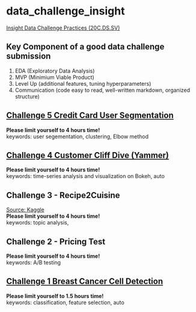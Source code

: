 # data_challenge_insight
[Insight Data Challenge Practices (20C.DS.SV)](https://github.com/Insight-DS-West)  

## Key Component of a good data challenge submission
1. EDA  (Exploratory Data Analysis)  
2. MVP (Minimium Viable Product)  
3. Level Up (additional features, tuning hyperparameters)   
4. Communication (code easy to read, well-written markdown, organized structure)

## [Challenge 5 Credit Card User Segmentation](https://github.com/er1czz/data_challenge_insight/blob/main/5_CreditCard_userSegmentation.ipynb)
**Please limit yourself to 4 hours time!**  
keywords: user segementation, clustering, Elbow method

## [Challenge 4 Customer Cliff Dive (Yammer)](https://er1czz.github.io/data_challenge_insight/4_CustomerCliffDive.html)
**Please limit yourself to 4 hours time!**  
keywords: time-series analysis and visualization on Bokeh, auto

## Challenge 3 - Recipe2Cuisine
[Source: Kaggle](https://www.kaggle.com/c/whats-cooking-kernels-only)   
**Please limit yourself to 4 hours time!**  
keywords: topic analysis, 

## Challenge 2 - Pricing Test
**Please limit yourself to 4 hours time!**  
keywords: A/B testing

## [Challenge 1 Breast Cancer Cell Detection](https://github.com/er1czz/data_challenge_insight/blob/main/1_BreastCancer.ipynb)
**Please limit yourself to 1.5 hours time!**  
keywords: classification, feature selection, auto
